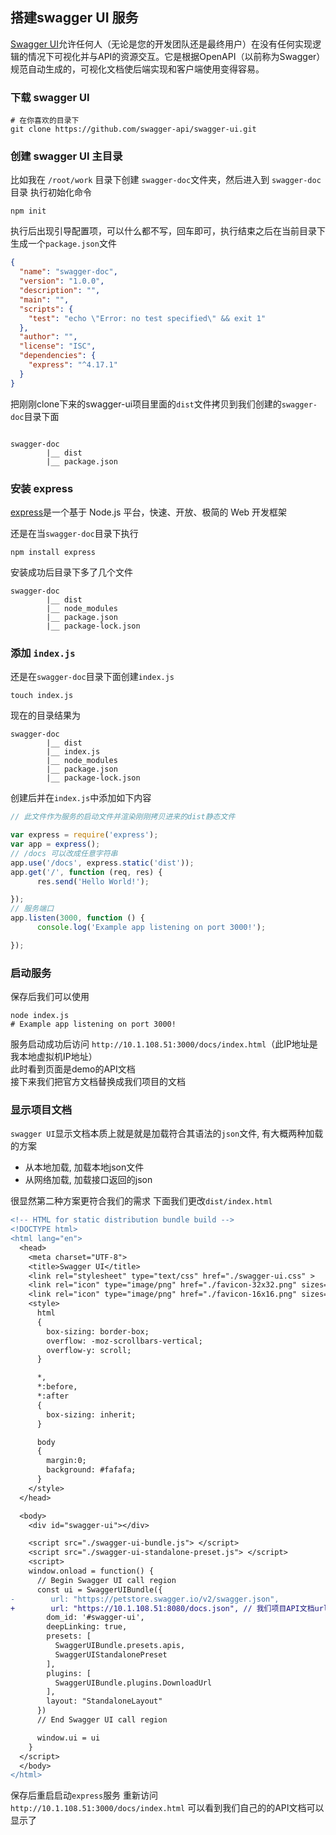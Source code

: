 ## 搭建swagger UI 服务

[Swagger UI](https://swagger.io/tools/swagger-ui/)允许任何人（无论是您的开发团队还是最终用户）在没有任何实现逻辑的情况下可视化并与API的资源交互。它是根据OpenAPI（以前称为Swagger）规范自动生成的，可视化文档使后端实现和客户端使用变得容易。

### 下载 swagger UI
``` shell
# 在你喜欢的目录下
git clone https://github.com/swagger-api/swagger-ui.git
```

### 创建 swagger UI 主目录

比如我在 `/root/work` 目录下创建 `swagger-doc`文件夹，然后进入到 `swagger-doc`目录 执行初始化命令
```shell
npm init 
```
执行后出现引导配置项，可以什么都不写，回车即可，执行结束之后在当前目录下生成一个`package.json`文件
``` json
{
  "name": "swagger-doc",
  "version": "1.0.0",
  "description": "",
  "main": "",
  "scripts": {
    "test": "echo \"Error: no test specified\" && exit 1"
  },
  "author": "",
  "license": "ISC",
  "dependencies": {
    "express": "^4.17.1"
  }
}
```
把刚刚clone下来的swagger-ui项目里面的`dist`文件拷贝到我们创建的`swagger-doc`目录下面
```shell

swagger-doc
        |__ dist
        |__ package.json

```

### 安装 express
[express](http://www.expressjs.com.cn/)是一个基于 Node.js 平台，快速、开放、极简的 Web 开发框架

还是在当`swagger-doc`目录下执行
```shell
npm install express
```
安装成功后目录下多了几个文件
```shell
swagger-doc
        |__ dist
        |__ node_modules
        |__ package.json
        |__ package-lock.json
```
### 添加 `index.js`
还是在`swagger-doc`目录下面创建`index.js`
``` shell
touch index.js
```
现在的目录结果为
```shell
swagger-doc
        |__ dist
        |__ index.js
        |__ node_modules
        |__ package.json
        |__ package-lock.json
```
创建后并在`index.js`中添加如下内容
```javascript
// 此文件作为服务的启动文件并渲染刚刚拷贝进来的dist静态文件

var express = require('express');
var app = express();
// /docs 可以改成任意字符串
app.use('/docs', express.static('dist'));
app.get('/', function (req, res) {
      res.send('Hello World!');

});
// 服务端口
app.listen(3000, function () {
      console.log('Example app listening on port 3000!');

});
```

### 启动服务

保存后我们可以使用
```shell
node index.js
# Example app listening on port 3000!
```
服务启动成功后访问 `http://10.1.108.51:3000/docs/index.html`（此IP地址是我本地虚拟机IP地址）</br>
此时看到页面是demo的API文档</br>
接下来我们把官方文档替换成我们项目的文档

### 显示项目文档

`swagger UI`显示文档本质上就是就是加载符合其语法的`json`文件, 有大概两种加载的方案

+ 从本地加载, 加载本地json文件
+ 从网络加载, 加载接口返回的json

很显然第二种方案更符合我们的需求
下面我们更改`dist/index.html`

```diff
<!-- HTML for static distribution bundle build -->
<!DOCTYPE html>
<html lang="en">
  <head>
    <meta charset="UTF-8">
    <title>Swagger UI</title>
    <link rel="stylesheet" type="text/css" href="./swagger-ui.css" >
    <link rel="icon" type="image/png" href="./favicon-32x32.png" sizes="32x32" />
    <link rel="icon" type="image/png" href="./favicon-16x16.png" sizes="16x16" />
    <style>
      html
      {
        box-sizing: border-box;
        overflow: -moz-scrollbars-vertical;
        overflow-y: scroll;
      }

      *,
      *:before,
      *:after
      {
        box-sizing: inherit;
      }

      body
      {
        margin:0;
        background: #fafafa;
      }
    </style>
  </head>

  <body>
    <div id="swagger-ui"></div>

    <script src="./swagger-ui-bundle.js"> </script>
    <script src="./swagger-ui-standalone-preset.js"> </script>
    <script>
    window.onload = function() {
      // Begin Swagger UI call region
      const ui = SwaggerUIBundle({
-        url: "https://petstore.swagger.io/v2/swagger.json",
+        url: "https://10.1.108.51:8080/docs.json", // 我们项目API文档url
        dom_id: '#swagger-ui',
        deepLinking: true,
        presets: [
          SwaggerUIBundle.presets.apis,
          SwaggerUIStandalonePreset
        ],
        plugins: [
          SwaggerUIBundle.plugins.DownloadUrl
        ],
        layout: "StandaloneLayout"
      })
      // End Swagger UI call region

      window.ui = ui
    }
  </script>
  </body>
</html>

```
保存后重启启动`express`服务 重新访问`http://10.1.108.51:3000/docs/index.html` 可以看到我们自己的的API文档可以显示了
